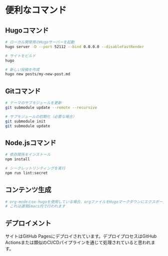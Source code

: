 # 便利なコマンド

## Hugoコマンド

```bash
# ローカル開発用のHugoサーバーを起動
hugo server -D --port 52112 --bind 0.0.0.0 --disableFastRender

# サイトをビルド
hugo

# 新しい投稿を作成
hugo new posts/my-new-post.md
```

## Gitコマンド

```bash
# テーマのサブモジュールを更新
git submodule update --remote --recursive

# サブモジュールの初期化（必要な場合）
git submodule init
git submodule update
```

## Node.jsコマンド

```bash
# 依存関係をインストール
npm install

# シークレットリンティングを実行
npm run lint:secret
```

## コンテンツ生成

```bash
# org-modeとox-hugoを使用している場合、orgファイルをHugoマークダウンにエクスポート
# これは通常Emacs内で行われます
```

## デプロイメント

サイトはGitHub Pagesにデプロイされています。デプロイプロセスはGitHub Actionsまたは類似のCI/CDパイプラインを通じて処理されていると思われます。